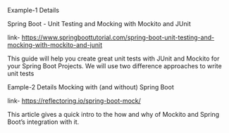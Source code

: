 Example-1 Details

Spring Boot - Unit Testing and Mocking with Mockito and JUnit

link- https://www.springboottutorial.com/spring-boot-unit-testing-and-mocking-with-mockito-and-junit

This guide will help you create great unit tests with JUnit and Mockito for your Spring Boot Projects. We will use two difference approaches to write unit tests

Eample-2 Details Mocking with (and without) Spring Boot

link- https://reflectoring.io/spring-boot-mock/

This article gives a quick intro to the how and why of Mockito and Spring Boot’s integration with it.
